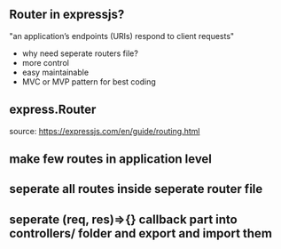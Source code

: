## Router in expressjs?
 "an application’s endpoints (URIs) respond to client requests"
- why need seperate routers file?
- more control
- easy maintainable
- MVC or MVP pattern for best coding

## express.Router
source: https://expressjs.com/en/guide/routing.html

## make few routes in application level

## seperate all routes inside seperate router file

## seperate (req, res)=>{} callback part into controllers/ folder and export and import them



